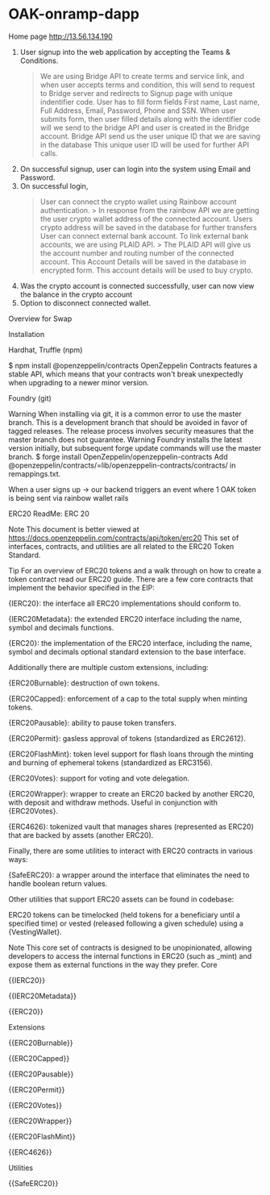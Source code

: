 # OAK-onramp-dapp

Home page
http://13.56.134.190

1. User signup into the web application by accepting the Teams & Conditions.
	> We are using Bridge API to create terms and service link, and when user accepts terms and condition, this will send to request to Bridge server and redirects to Signup page with unique indentifier code.
	> User has to fill form fields First name, Last name, Full Address, Email, Password, Phone and SSN. When user submits form, then user filled details along with the identifier code will we send to the bridge API and user is created in the Bridge account.
	> Bridge API send us the user unique ID that we are saving in the database
	> This unique user ID will be used for further API calls.
2. On successful signup, user can login into the system using Email and Password.
3. On successful login, 
	> User can connect the crypto wallet using Rainbow account authentication.
		> In response from the rainbow API we are getting the user crypto wallet address of the connected account. Users crypto address will be saved in the database for further transfers
	> User can connect external bank account. To link external bank accounts,  we are using PLAID API.
		> The PLAID API will give us the account number and routing number of the connected account.  This Account Details will be saved in the database in encrypted form.
	> This account details will be used to buy crypto.
4. Was the crypto account is connected successfully, user can now view the balance in the crypto account
5. Option to disconnect connected wallet.

Overview for Swap

Installation

Hardhat, Truffle (npm)

$ npm install @openzeppelin/contracts
OpenZeppelin Contracts features a stable API, which means that your contracts won't break unexpectedly when upgrading to a newer minor version.

Foundry (git)

Warning When installing via git, it is a common error to use the master branch. This is a development branch that should be avoided in favor of tagged releases. The release process involves security measures that the master branch does not guarantee.
Warning Foundry installs the latest version initially, but subsequent forge update commands will use the master branch.
$ forge install OpenZeppelin/openzeppelin-contracts
Add @openzeppelin/contracts/=lib/openzeppelin-contracts/contracts/ in remappings.txt.

When a user signs up -> our backend triggers an event where 1 OAK token is being sent via rainbow wallet rails


ERC20 ReadMe:
ERC 20

Note
This document is better viewed at https://docs.openzeppelin.com/contracts/api/token/erc20
This set of interfaces, contracts, and utilities are all related to the ERC20 Token Standard.

Tip
For an overview of ERC20 tokens and a walk through on how to create a token contract read our ERC20 guide.
There are a few core contracts that implement the behavior specified in the EIP:

{IERC20}: the interface all ERC20 implementations should conform to.

{IERC20Metadata}: the extended ERC20 interface including the name, symbol and decimals functions.

{ERC20}: the implementation of the ERC20 interface, including the name, symbol and decimals optional standard extension to the base interface.

Additionally there are multiple custom extensions, including:

{ERC20Burnable}: destruction of own tokens.

{ERC20Capped}: enforcement of a cap to the total supply when minting tokens.

{ERC20Pausable}: ability to pause token transfers.

{ERC20Permit}: gasless approval of tokens (standardized as ERC2612).

{ERC20FlashMint}: token level support for flash loans through the minting and burning of ephemeral tokens (standardized as ERC3156).

{ERC20Votes}: support for voting and vote delegation.

{ERC20Wrapper}: wrapper to create an ERC20 backed by another ERC20, with deposit and withdraw methods. Useful in conjunction with {ERC20Votes}.

{ERC4626}: tokenized vault that manages shares (represented as ERC20) that are backed by assets (another ERC20).

Finally, there are some utilities to interact with ERC20 contracts in various ways:

{SafeERC20}: a wrapper around the interface that eliminates the need to handle boolean return values.

Other utilities that support ERC20 assets can be found in codebase:

ERC20 tokens can be timelocked (held tokens for a beneficiary until a specified time) or vested (released following a given schedule) using a {VestingWallet}.

Note
This core set of contracts is designed to be unopinionated, allowing developers to access the internal functions in ERC20 (such as _mint) and expose them as external functions in the way they prefer.
Core

{{IERC20}}

{{IERC20Metadata}}

{{ERC20}}

Extensions

{{ERC20Burnable}}

{{ERC20Capped}}

{{ERC20Pausable}}

{{ERC20Permit}}

{{ERC20Votes}}

{{ERC20Wrapper}}

{{ERC20FlashMint}}

{{ERC4626}}

Utilities

{{SafeERC20}}
